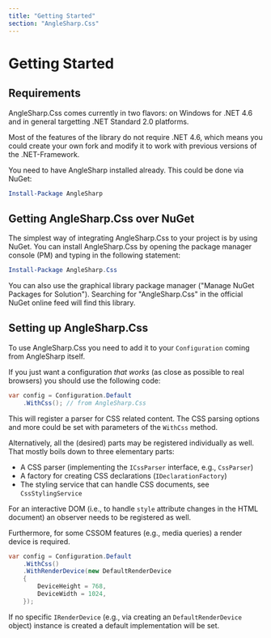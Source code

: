 ```yaml
---
title: "Getting Started"
section: "AngleSharp.Css"
---
```

# Getting Started

## Requirements

AngleSharp.Css comes currently in two flavors: on Windows for .NET 4.6 and in general targetting .NET Standard 2.0 platforms.

Most of the features of the library do not require .NET 4.6, which means you could create your own fork and modify it to work with previous versions of the .NET-Framework.

You need to have AngleSharp installed already. This could be done via NuGet:

```ps1
Install-Package AngleSharp
```

## Getting AngleSharp.Css over NuGet

The simplest way of integrating AngleSharp.Css to your project is by using NuGet. You can install AngleSharp.Css by opening the package manager console (PM) and typing in the following statement:

```ps1
Install-Package AngleSharp.Css
```

You can also use the graphical library package manager ("Manage NuGet Packages for Solution"). Searching for "AngleSharp.Css" in the official NuGet online feed will find this library.

## Setting up AngleSharp.Css

To use AngleSharp.Css you need to add it to your `Configuration` coming from AngleSharp itself.

If you just want a configuration *that works* (as close as possible to real browsers) you should use the following code:

```cs
var config = Configuration.Default
    .WithCss(); // from AngleSharp.Css
```

This will register a parser for CSS related content. The CSS parsing options and more could be set with parameters of the `WithCss` method.

Alternatively, all the (desired) parts may be registered individually as well. That mostly boils down to three elementary parts:

- A CSS parser (implementing the `ICssParser` interface, e.g., `CssParser`)
- A factory for creating CSS declarations (`IDeclarationFactory`)
- The styling service that can handle CSS documents, see `CssStylingService`

For an interactive DOM (i.e., to handle `style` attribute changes in the HTML document) an observer needs to be registered as well.

Furthermore, for some CSSOM features (e.g., media queries) a render device is required.

```cs
var config = Configuration.Default
    .WithCss()
    .WithRenderDevice(new DefaultRenderDevice
    {
        DeviceHeight = 768,
        DeviceWidth = 1024,
    });
```

If no specific `IRenderDevice` (e.g., via creating an `DefaultRenderDevice` object) instance is created a default implementation will be set.

